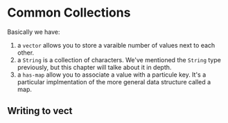 # Common Collections

Basically we have:
1. a `vector` allows you to store a varaible number of values next to each
   other.
2. a  `String`  is a collection of characters. We've mentioned the `String`
   type previously, but this chapter will talke about it in depth.
3. a `has-map` allow you to associate a value with a particule key. It's a
   particular implmentation of the more general data structure called a map.



## Writing to vect

```rust

```





